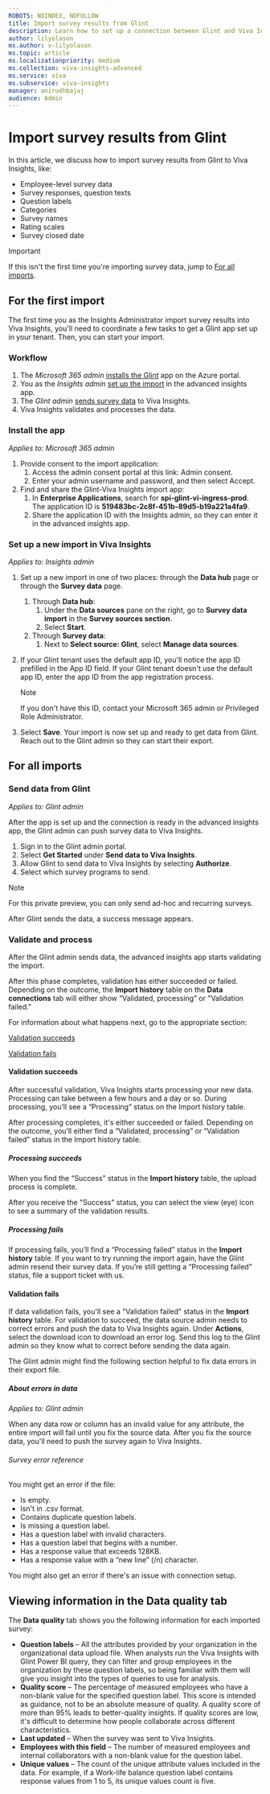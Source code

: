 ```yaml
---
ROBOTS: NOINDEX, NOFOLLOW
title: Import survey results from Glint
description: Learn how to set up a connection between Glint and Viva Insights and import your data to the advanced insights app
author: lilyolason
ms.author: v-lilyolason
ms.topic: article
ms.localizationpriority: medium
ms.collection: viva-insights-advanced
ms.service: viva 
ms.subservice: viva-insights
manager: anirudhbajaj
audience: Admin
---
```


# Import survey results from Glint

In this article, we discuss how to import survey results from Glint to Viva Insights, like:

* Employee-level survey data
* Survey responses, question texts
* Question labels
* Categories
* Survey names
* Rating scales
* Survey closed date

>[!Important]
>If this isn't the first time you're importing survey data, jump to [For all imports](#for-all-imports).

## For the first import

The first time you as the Insights Administrator import survey results into Viva Insights, you'll need to coordinate a few tasks to get a Glint app set up in your tenant. Then, you can start your import.

### Workflow

1.	The *Microsoft 365 admin* [installs the Glint](#install-the-app) app on the Azure portal.
2.	You as the *Insights admin* [set up the import](#set-up-a-new-import-in-viva-insights) in the advanced insights app.
3.	The *Glint admin* [sends survey data](#send-data-from-glint) to Viva Insights.
4. Viva Insights validates and processes the data.

### Install the app

*Applies to: Microsoft 365 admin*

1.	Provide consent to the import application:
    1. Access the admin consent portal at this link: Admin consent.
    1. Enter your admin username and password, and then select Accept.
2.	Find and share the Glint-Viva Insights import app:
    1. In **Enterprise Applications**, search for **spi-glint-vi-ingress-prod**. The application ID is **519483bc-2c8f-451b-89d5-b19a221a4fa9**.
    1. Share the application ID with the Insights admin, so they can enter it in the advanced insights app.

### Set up a new import in Viva Insights

*Applies to: Insights admin*

1.	Set up a new import in one of two places: through the **Data hub** page or through the **Survey data** page.
    1. Through **Data hub**:
        1. Under the **Data sources** pane on the right, go to **Survey data import** in the **Survey sources section**.
        1. Select **Start**.
    1. Through **Survey data**:
        1. Next to **Select source: Glint**, select **Manage data sources**.
2.	If your Glint tenant uses the default app ID, you'll notice the app ID prefilled in the App ID field. If your Glint tenant doesn't use the default app ID, enter the app ID from the app registration process.

    >[!Note]
    >If you don't have this ID, contact your Microsoft 365 admin or Privileged Role Administrator.
3.	Select **Save**. Your import is now set up and ready to get data from Glint. Reach out to the Glint admin so they can start their export.

## For all imports

### Send data from Glint

*Applies to: Glint admin*

After the app is set up and the connection is ready in the advanced insights app, the Glint admin can push survey data to Viva Insights.

1.	Sign in to the Glint admin portal. 
2.	Select **Get Started** under **Send data to Viva Insights**. 
3.	Allow Glint to send data to Viva Insights by selecting **Authorize**. 
4.	Select which survey programs to send. 

>[!Note]
>For this private preview, you can only send ad-hoc and recurring surveys.  

After Glint sends the data, a success message appears. 

### Validate and process

After the Glint admin sends data, the advanced insights app starts validating the import.

After this phase completes, validation has either succeeded or failed. Depending on the outcome, the **Import history** table on the **Data connections** tab will either show “Validated, processing” or "Validation failed."

For information about what happens next, go to the appropriate section:

[Validation succeeds](#validation-succeeds)

[Validation fails](#validation-fails)

#### Validation succeeds

After successful validation, Viva Insights starts processing your new data. Processing can take between a few hours and a day or so. During processing, you’ll see a “Processing” status on the Import history table.

After processing completes, it's either succeeded or failed. Depending on the outcome, you’ll either find a “Validated, processing” or “Validation failed” status in the Import history table.

##### Processing succeeds

When you find the “Success” status in the **Import history** table, the upload process is complete.

After you receive the "Success" status, you can select the view (eye) icon to see a summary of the validation results.

##### Processing fails

If processing fails, you’ll find a “Processing failed” status in the **Import history** table. If you want to try running the import again, have the Glint admin resend their survey data. If you’re still getting a “Processing failed” status, file a support ticket with us.

#### Validation fails

If data validation fails, you'll see a "Validation failed" status in the **Import history** table. For validation to succeed, the data source admin needs to correct errors and push the data to Viva Insights again. Under **Actions**, select the download icon to download an error log. Send this log to the Glint admin so they know what to correct before sending the data again.

The Glint admin might find the following section helpful to fix data errors in their export file.

##### About errors in data

*Applies to: Glint admin*

When any data row or column has an invalid value for any attribute, the entire import will fail until you fix the source data. After you fix the source data, you'll need to push the survey again to Viva Insights.

###### Survey error reference

You might get an error if the file:

* Is empty.
* Isn't in .csv format.
* Contains duplicate question labels.
* Is missing a question label.
* Has a question label with invalid characters.
* Has a question label that begins with a number.
* Has a response value that exceeds 128KB.
* Has a response value with a “new line” (/n) character.

You might also get an error if there's an issue with connection setup.

## Viewing information in the Data quality tab

The **Data quality** tab shows you the following information for each imported survey:

* **Question labels** – All the attributes provided by your organization in the organizational data upload file. When analysts run the Viva Insights with Glint Power BI query, they can filter and group employees in the organization by these question labels, so being familiar with them will give you insight into the types of queries to use for analysis.
* **Quality score** – The percentage of measured employees who have a non-blank value for the specified question label. This score is intended as guidance, not to be an absolute measure of quality. A quality score of more than 95% leads to better-quality insights. If quality scores are low, it's difficult to determine how people collaborate across different characteristics. 
* **Last updated** – When the survey was sent to Viva Insights.
* **Employees with this field** – The number of measured employees and internal collaborators with a non-blank value for the question label.
* **Unique values** – The count of the unique attribute values included in the data. For example, if a Work-life balance question label contains response values from 1 to 5, its unique values count is five.
